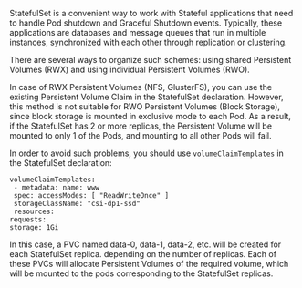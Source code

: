 StatefulSet is a convenient way to work with Stateful applications that need to handle Pod shutdown and Graceful Shutdown events. Typically, these applications are databases and message queues that run in multiple instances, synchronized with each other through replication or clustering.

There are several ways to organize such schemes: using shared Persistent Volumes (RWX) and using individual Persistent Volumes (RWO).

In case of RWX Persistent Volumes (NFS, GlusterFS), you can use the existing Persistent Volume Claim in the StatefulSet declaration. However, this method is not suitable for RWO Persistent Volumes (Block Storage), since block storage is mounted in exclusive mode to each Pod. As a result, if the StatefulSet has 2 or more replicas, the Persistent Volume will be mounted to only 1 of the Pods, and mounting to all other Pods will fail.

In order to avoid such problems, you should use `volumeClaimTemplates` in the StatefulSet declaration:
```
volumeClaimTemplates:
 - metadata: name: www
 spec: accessModes: [ "ReadWriteOnce" ]
 storageClassName: "csi-dp1-ssd"
 resources: 
requests: 
storage: 1Gi
```
In this case, a PVC named data-0, data-1, data-2, etc. will be created for each StatefulSet replica. depending on the number of replicas. Each of these PVCs will allocate Persistent Volumes of the required volume, which will be mounted to the pods corresponding to the StatefulSet replicas.